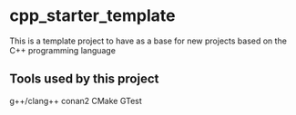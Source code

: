 
# cpp_starter_template

This is a template project to have as a base for new projects based on the C++ programming language

## Tools used by this project

g++/clang++
conan2
CMake
GTest

